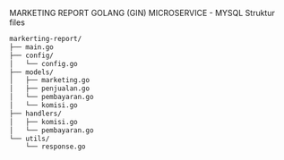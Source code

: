 MARKETING REPORT
GOLANG (GIN) MICROSERVICE - MYSQL
Struktur files

```sh
markerting-report/
├── main.go
├── config/
│   └── config.go
├── models/
│   ├── marketing.go
│   ├── penjualan.go
│   └── pembayaran.go
│   └── komisi.go
├── handlers/
│   ├── komisi.go
│   └── pembayaran.go
└── utils/
    └── response.go
